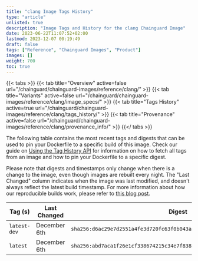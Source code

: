 ```yaml
---
title: "clang Image Tags History"
type: "article"
unlisted: true
description: "Image Tags and History for the clang Chainguard Image"
date: 2023-06-22T11:07:52+02:00
lastmod: 2023-12-07 00:19:49
draft: false
tags: ["Reference", "Chainguard Images", "Product"]
images: []
weight: 700
toc: true
---
```


{{< tabs >}}
{{< tab title="Overview" active=false url="/chainguard/chainguard-images/reference/clang/" >}}
{{< tab title="Variants" active=false url="/chainguard/chainguard-images/reference/clang/image_specs/" >}}
{{< tab title="Tags History" active=true url="/chainguard/chainguard-images/reference/clang/tags_history/" >}}
{{< tab title="Provenance" active=false url="/chainguard/chainguard-images/reference/clang/provenance_info/" >}}
{{</ tabs >}}

The following table contains the most recent tags and digests that can be used to pin your Dockerfile to a specific build of this image. Check our guide on [Using the Tag History API](/chainguard/chainguard-images/using-the-tag-history-api/) for information on how to fetch all tags from an image and how to pin your Dockerfile to a specific digest.

Please note that digests and timestamps only change when there is a change to the image, even though images are rebuilt every night. The "Last Changed" column indicates when the image was last modified, and doesn't always reflect the latest build timestamp. For more information about how our reproducible builds work, please refer to [this blog post](https://www.chainguard.dev/unchained/reproducing-chainguards-reproducible-image-builds).

| Tag (s)       | Last Changed | Digest                                                                    |
|---------------|--------------|---------------------------------------------------------------------------|
|  `latest-dev` | December 6th | `sha256:d6ac29e7d2551a4fe3d720fc63f0b043a407504a421edadb134c88ca4aef4453` |
|  `latest`     | December 6th | `sha256:abd7aca1f26e1cf338674215c34e7f838224bd375018a6499364087197decd07` |

